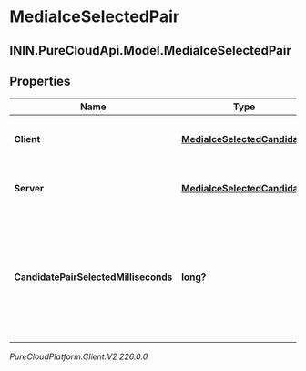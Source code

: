 # MediaIceSelectedPair

## ININ.PureCloudApi.Model.MediaIceSelectedPair

## Properties

|Name | Type | Description | Notes|
|------------ | ------------- | ------------- | -------------|
| **Client** | [**MediaIceSelectedCandidate**](MediaIceSelectedCandidate) | The remote candidate that was chosen | [optional] |
| **Server** | [**MediaIceSelectedCandidate**](MediaIceSelectedCandidate) | The local candidate that was chosen | [optional] |
| **CandidatePairSelectedMilliseconds** | **long?** | Relative milliseconds since creation of endpoint when this ICE candidate pair has been selected | [optional] |



_PureCloudPlatform.Client.V2 226.0.0_
